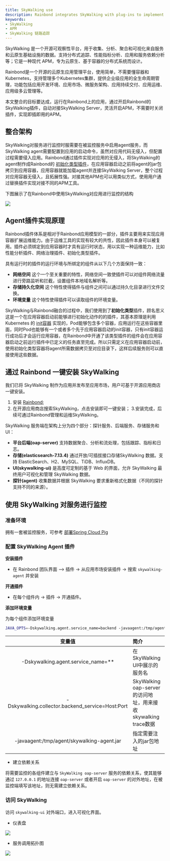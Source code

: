 ```yaml
---
title: SkyWalking use
description: Rainbond integrates SkyWalking with plug-ins to implement APM plug and play
keywords:
- SkyWalking
- APM
- SkyWalking 链路追踪
---
```


SkyWalking 是一个开源可观察性平台，用于收集、分析、聚合和可视化来自服务和云原生基础设施的数据。支持分布式追踪、性能指标分析、应用和服务依赖分析等；它是一种现代 APM，专为云原生、基于容器的分布式系统而设计。

Rainbond是一个开源的云原生应用管理平台，使用简单，不需要懂容器和Kubernetes，支持管理多个Kubernetes集群，提供企业级应用的全生命周期管理，功能包括应用开发环境、应用市场、微服务架构、应用持续交付、应用运维、应用级多云管理等。

本文整合的目标要达成，运行在Rainbond上的应用，通过开启Rainbond的SkyWalking插件，自动对接SkyWalking Server，灵活开启APM，不需要时关闭插件，实现即插即用的APM。


## 整合架构


SkyWalking对服务进行监控时服需要在被监控服务中启用agent服务，而SkyWalking agent需要配置到应用的启动命令，虽然对应用代码无侵入，但配置过程需要侵入应用。Rainbond通过插件实现对应用的无侵入，将SkyWalking的agent制作成Rainbond的 [初始化类型插件](https://www.rainbond.com/docs/get-start/concept/plugin/)，在应用容器启动之前将agent的jar包拷贝到应用容器，应用容器就能加载agent并连接SkyWalking Server，整个过程对应用容器无侵入，且拓展性强。对接其他APM也可以用类似方式，使用用户通过替换插件实现对接不同的APM工具。

下图展示了在Rainbond中使用SkyWalking对应用进行监控的结构

![](https://grstatic.oss-cn-shanghai.aliyuncs.com/docs/5.4/practices/skywalking/SkyWalking-Rainbond.png)


## Agent插件实现原理

Rainbond插件体系是相对于Rainbond应用模型的一部分，插件主要用来实现应用容器扩展运维能力。由于运维工具的实现有较大的共性，因此插件本身可以被复用。插件必须绑定到应用容器时才具有运行时状态，用以实现一种运维能力，比如性能分析插件、网络治理插件、初始化类型插件。

具有运行时的插件的运行环境与所绑定的组件从以下几个方面保持一致：

- **网络空间** 这个一个至关重要的特性，网络空间一致使插件可以对组件网络流量进行旁路监听和拦截，设置组件本地域名解析等。
- **存储持久化空间** 这个特性使得插件与组件之间可以通过持久化目录进行文件交换。
- **环境变量** 这个特性使得插件可以读取组件的环境变量。



SkyWalking与Rainbond融合的过程中，我们使用到了**初始化类型**插件，顾名思义这是一个在应用容器启动前能够进行初始化动作的的插件，其基本原理是利用 Kubernetes 的 [init容器](https://kubernetes.io/zh/docs/concepts/workloads/pods/init-containers/) 实现的，Pod能够包含多个容器，应用运行在这些容器里面，同时Pod也能够有一个或者多个先于应用容器启动的init容器，只有init容器运行成功后才会运行应用容器，在Rainbond中开通了该类型插件的组件会在应用容器启动之前运行插件中已定义的任务直至完成。所以只需定义在应用容器启动前，使用初始化类型容器将agent所需数据拷贝至对应目录下，这样后续服务则可以直接使用这些数据。

##  通过 Rainbond 一键安装 SkyWalking

我们已将 SkyWalking 制作为应用并发布至应用市场，用户可基于开源应用商店一键安装。

1. 安装 [Rainbond](https://www.rainbond.com/docs/quick-start/quick-install/);
2. 在开源应用商店搜索SkyWalking，点击安装即可一键安装；
3.安装完成，后续可通过Rainbond管理和运维SkyWalking。

SkyWalking 服务端在架构上分为四个部分：探针服务、后端服务、存储服务和 UI：

- **平台后端(oap-server)** 支持数据聚合、分析和流处理，包括跟踪、指标和日志。
- **存储(elasticsearch-7.13.4)** 通过开放/可插拔接口存储SkyWalking 数据。支持 ElasticSearch、H2、MySQL、TiDB、InfluxDB。
- **UI(skywalking-ui)** 是高度可定制的基于 Web 的界面，允许 SkyWalking 最终用户可视化和管理 SkyWalking 数据。
- **探针(agent)** 收集数据并根据 SkyWalking 要求重新格式化数据（不同的探针支持不同的来源）。

## 使用 SkyWalking 对服务进行监控

### 准备环境

 拥有一套被监控服务，可参考 [部署Spring Cloud Pig](/docs/micro-service/example/pig)

### 配置 SkyWalking Agent 插件

**安装插件**

* 在 Rainbond 团队界面 —> 插件 -> 从应用市场安装插件 -> 搜索 `skywalking-agent` 并安装

**开通插件**

* 在每个组件内 -> 插件 -> 开通插件。

**添加环境变量**

为每个组件添加环境变量
```bash
JAVA_OPTS=-Dskywalking.agent.service_name=backend -javaagent:/tmp/agent/skywalking-agent.jar -Dskywalking.collector.backend_service=${OAP_HOST}:11800
```

|变量值|简介|
| :---: | :---- |
|-Dskywalking.agent.service_name=** |在SkyWalking UI中展示的服务名|
|-Dskywalking.collector.backend_service=Host:Port|SkyWalking oap-server的访问地址，用来接收skywalking trace数据|
|-javaagent:/tmp/agent/skywalking-agent.jar|指定需要注入的jar包地址|

- 建立依赖关系

将需要监控的各组件建立与 `SkyWalking oap-server` 服务的依赖关系，使其能够通过 `127.0.0.1` 的地址连接 `oap-server` 或者开启 `oap-server` 的对外地址，在被监控端填写该地址，则无需建立依赖关系。

### 访问 SkyWalking

访问 `skywalking-ui` 对外端口，进入可视化界面。

- 仪表盘

![](https://grstatic.oss-cn-shanghai.aliyuncs.com/docs/5.4/practices/skywalking/skywalking-page.png)

- 服务调用拓扑图

![](https://grstatic.oss-cn-shanghai.aliyuncs.com/docs/5.4/practices/skywalking/Service-Topology.jpg)



